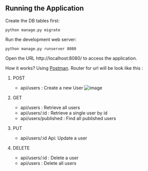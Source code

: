 ## Running the Application

Create the DB tables first:
```
python manage.py migrate
```
Run the development web server:
```
python manage.py runserver 8080
```
Open the URL http://localhost:8080/ to access the application.

How it works? Using [Postman](https://www.postman.com/downloads/).
Router for url will be look like this :
1. POST
   - api/users : Create a new User
   ![image](https://user-images.githubusercontent.com/82569123/197674215-33be95c8-f40c-4966-9ebe-6076eebd0cae.png)


2. GET
   -  api/users : Retrieve all users
   -  api/users/:id : Retrieve a single user by id
   -  api/users/published : Find all published users

3. PUT
   -  api/users/:id Api: Update a user

4. DELETE
   -  api/users/:id : Delete a user
   -  api/users : Delete all users 
